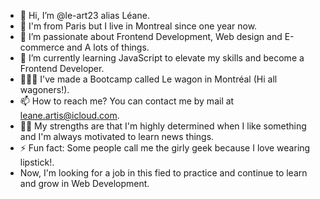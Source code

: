 - 👋 Hi, I’m @le-art23 alias Léane.
- 📍 I'm from Paris but I live in Montreal since one year now.
- 👀 I’m passionate about Frontend Development, Web design and E-commerce and A lots of things.
- 🌱 I’m currently learning JavaScript to elevate my skills and become a Frontend Developer.
- 👩🏻‍💻 I've made a Bootcamp called Le wagon in Montréal (Hi all wagoners!).
- 📫 How to reach me? You can contact me by mail at leane.artis@icloud.com.
- 💪🏼 My strengths are that I'm highly determined when I like something and I'm always motivated to learn news things.
- ⚡ Fun fact: Some people call me the girly geek because I love wearing lipstick!.
- Now, I'm looking for a job in this fied to practice and continue to learn and grow in Web Development. 
<!---
le-art23/le-art23 is a ✨ special ✨ repository because its `README.md` (this file) appears on your GitHub profile.
You can click the Preview link to take a look at your changes.
--->
